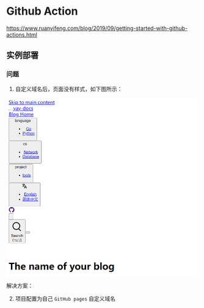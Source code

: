 # Github Action

https://www.ruanyifeng.com/blog/2019/09/getting-started-with-github-actions.html

## 实例部署



### 问题

1. 自定义域名后，页面没有样式，如下图所示：

![image-20230530232846985](.vuepress/public/GithubAction/image-20230530232846985.png)

解决方案：



2. 项目配置为自己 `GitHub pages`  自定义域名

